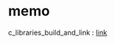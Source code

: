 # memo

c_libraries_build_and_link : [link](https://www.cs.swarthmore.edu/~newhall/unixhelp/howto_C_libraries.html)
